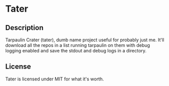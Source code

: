# Tater

## Description

Tarpaulin Crater (tater), dumb name project useful for probably just me. It'll
download all the repos in a list running tarpaulin on them with debug logging
enabled and save the stdout and debug logs in a directory.

## License

Tater is licensed under MIT for what it's worth.
